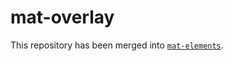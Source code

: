 # mat-overlay

This repository has been merged into [`mat-elements`](https://github.com/expandjs/mat-elements).
